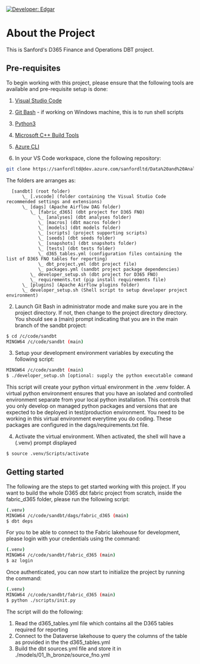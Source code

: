 [![Developer: Edgar](https://img.shields.io/badge/developer-edgar-blue)](mailto:etaboada@sanford.co.nz)

# About the Project

This is Sanford's D365 Finance and Operations DBT project.

## Pre-requisites

To begin working with this project, please ensure that the following tools are available and pre-requisite setup is done:

1. [Visual Studio Code](https://code.visualstudio.com/download)
2. [Git Bash](https://git-scm.com/download/win) - if working on Windows machine, this is to run shell scripts 
3. [Python3](https://www.python.org/downloads/release/python-3120/)
4. [Microsoft C++ Build Tools](https://visualstudio.microsoft.com/visual-cpp-build-tools/)
5. [Azure CLI](https://learn.microsoft.com/en-us/cli/azure/install-azure-cli-windows?tabs=azure-cli)


1. In your VS Code workspace, clone the following repository:
```bash
git clone https://sanfordltd@dev.azure.com/sanfordltd/Data%20and%20Analytics/_git/sandbt
```

The folders are arranges as:
```
  [sandbt] (root folder)
      \_ [.vscode] (folder containing the Visual Studio Code recommended settings and extensions)
      \_ [dags] (Apache Airflow DAG folder)
         \_ [fabric_d365] (dbt project for D365 FNO)
            \_ [analyses] (dbt analyses folder)
            \_ [macros] (dbt macros folder)
            \_ [models] (dbt models folder)
            \_ [scripts] (project supporting scripts)
            \_ [seeds] (dbt seeds folder)
            \_ [snapshots] (dbt snapshots folder)
            \_ [tests] (dbt tests folder)
            \_ d365_tables.yml (configuration files containing the list of D365 FNO tables for reporting)
            \_ dbt_project.yml (dbt project file)
            \_ packages.yml (sandbt project package dependencies)
         \_ developer_setup.sh (dbt project for D365 FNO)
         \_ requirements.txt (pip install requirements file)
      \_ [plugins] (Apache Airflow plugins folder)
      \_ developer_setup.sh (Shell script to setup developer project environment)

```

2. Launch Git Bash in administrator mode and make sure you are in the project directory. If not, then change to the project directory directory. You should see a (main) prompt indicating that you are in the main branch of the sandbt project:
```bash
$ cd /c/code/sandbt
MINGW64 /c/code/sandbt (main)
```

3. Setup your development environment variables by executing the following script:
```bash
MINGW64 /c/code/sandbt (main)
$ ./developer_setup.sh [optional: supply the python executable command e.g. py or python (default is python)]
```
This script will create your python virtual environment in the .venv folder. A virtual python environment ensures that you have an isolated and controlled environment separate from your local python installation. This controls that you only develop on managed python packages and versions that are expected to be deployed in test/production environment. You need to be working in this virtual environment everytime you do coding. These packages are configured in the dags/requirements.txt file.

4. Activate the virtual environment. When activated, the shell will have a (.venv) prompt displayed
```bash
$ source .venv/Scripts/activate
```

## Getting started

The following are the steps to get started working with this project. If you want to build the whole D365 dbt fabric project from scratch, inside the fabric_d365 folder, please run the following script:

```bash
(.venv)
MINGW64 /c/code/sandbt/dags/fabric_d365 (main)
$ dbt deps
```

For you to be able to connect to the Fabric lakehouse for development, please login with your credentials using the command:

```bash
(.venv)
MINGW64 /c/code/sandbt/fabric_d365 (main)
$ az login
```

Once authenticated, you can now start to initialize the project by running the command:

```bash
(.venv)
MINGW64 /c/code/sandbt/fabric_d365 (main)
$ python ./scripts/init.py
```

The script will do the following:

1. Read the d365_tables.yml file which contains all the D365 tables required for reporting
2. Connect to the Dataverse lakehouse to query the columns of the table as provided in the the d365_tables.yml
3. Build the dbt sources.yml file and store it in ./models/01_lh_bronze/source_fno.yml
